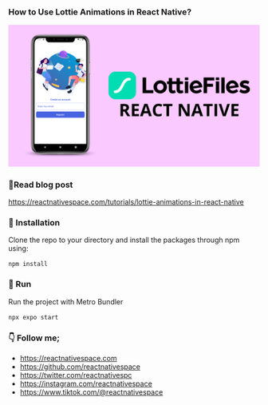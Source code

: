 ### How to Use Lottie Animations in React Native?
![Screenshot](screenshot.png)

### 📖Read blog post
https://reactnativespace.com/tutorials/lottie-animations-in-react-native

### 📘 Installation
Clone the repo to your directory and install the packages through npm using:
```
npm install
```

### 🔬 Run
Run the project with Metro Bundler
```
npx expo start
```

### 👇 Follow me;
- https://reactnativespace.com
- https://github.com/reactnativespace
- https://twitter.com/reactnativespc
- https://instagram.com/reactnativespace
- https://www.tiktok.com/@reactnativespace
